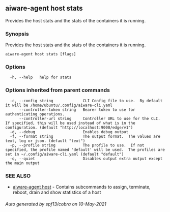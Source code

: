 ## aiware-agent host stats

Provides the host stats and the stats of the containers it is running.

### Synopsis

Provides the host stats and the stats of the containers it is running.

```
aiware-agent host stats [flags]
```

### Options

```
  -h, --help   help for stats
```

### Options inherited from parent commands

```
  -c, --config string             CLI Config file to use.  By default it will be /home/ubuntu/.config/aiware-cli.yaml
      --controller-token string   Bearer token to use for authenticating operations.
      --controller-url string     Controller URL to use for the CLI.  If specified, this will be used instead of what is in the configuration. (default "http://localhost:9000/edge/v1")
  -d, --debug                     Enables debug output
  -f, --format string             The output format.  The values are text, log or json. (default "text")
  -p, --profile string            The profile to use.  If not specified, the profile named 'default' will be used.  The profiles are set in ~/.config/aiware-cli.yaml (default "default")
  -q, --quiet                     Disables output extra output except the main output
```

### SEE ALSO

* [aiware-agent host](/cli/aiware-agent_host.md)	 - Contains subcommands to assign, terminate, reboot, drain and show statistics of a host

###### Auto generated by spf13/cobra on 10-May-2021
